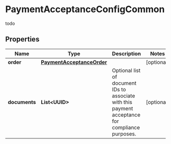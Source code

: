 

# PaymentAcceptanceConfigCommon

todo

## Properties

| Name | Type | Description | Notes |
|------------ | ------------- | ------------- | -------------|
|**order** | [**PaymentAcceptanceOrder**](PaymentAcceptanceOrder.md) |  |  [optional] |
|**documents** | **List&lt;UUID&gt;** | Optional list of document IDs to associate with this payment  acceptance for compliance purposes. |  [optional] |



